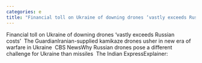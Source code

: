 ```yaml
---
categories: e
title: "Financial toll on Ukraine of downing drones ‘vastly exceeds Russian costs’  The Guardian"
---
```

Financial toll on Ukraine of downing drones ‘vastly exceeds Russian costs’&nbsp;&nbsp;The GuardianIranian-supplied kamikaze drones usher in new era of warfare in Ukraine&nbsp;&nbsp;CBS NewsWhy Russian drones pose a different challenge for Ukraine than missiles&nbsp;&nbsp;The Indian ExpressExplainer: